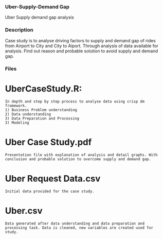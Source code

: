 ### Uber-Supply-Demand Gap 
Uber Supply demand gap analysis 
### Description
Case study is to analyse driving factors to supply and demand gap of rides from Airport to City and City to Aiport. 
Through analysis of data available for analysis. Find out reason and probable solution to avoid supply and demand gap.



### Files
# UberCaseStudy.R: 

    In depth and step by step process to analyse data using crisp dm framework. 
    1) Business Problem understanding
    2) Data understanding
    3) Data Preparation and Processing
    3) Modeling
# Uber Case Study.pdf

    Presentation file with explanation of analysis and detail graphs. With conclusion and probable solution to overcome supply and demand gap.
    
# Uber Request Data.csv

    Initial data provided for the case study. 
    
# Uber.csv

    Data generated after data understanding and data preparation and processing task. Data is cleaned, new variables are created used for study.
    
 


